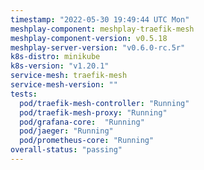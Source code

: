 ```yaml
---
timestamp: "2022-05-30 19:49:44 UTC Mon"
meshplay-component: meshplay-traefik-mesh
meshplay-component-version: v0.5.18
meshplay-server-version: "v0.6.0-rc.5r"
k8s-distro: minikube
k8s-version: "v1.20.1"
service-mesh: traefik-mesh
service-mesh-version: ""
tests:
  pod/traefik-mesh-controller: "Running"
  pod/traefik-mesh-proxy: "Running"
  pod/grafana-core:  "Running"
  pod/jaeger: "Running"
  pod/prometheus-core: "Running" 
overall-status: "passing"
---
```

